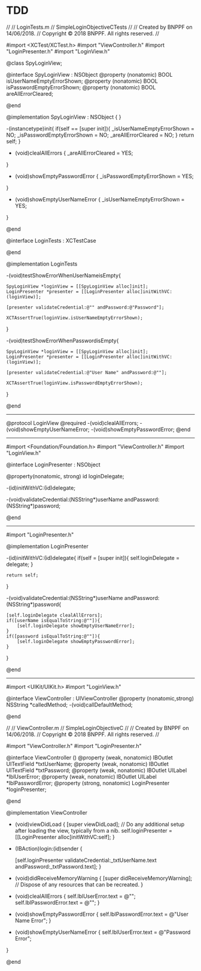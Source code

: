 # TDD

//
//  LoginTests.m
//  SimpleLoginObjectiveCTests
//
//  Created by BNPPF on 14/06/2018.
//  Copyright © 2018 BNPPF. All rights reserved.
//

#import <XCTest/XCTest.h>
#import "ViewController.h"
#import "LoginPresenter.h"
#import "LoginView.h"

@class SpyLoginView;

@interface SpyLoginView : NSObject<LoginView>
@property (nonatomic) BOOL isUserNameEmptyErrorShown;
@property (nonatomic) BOOL isPasswordEmptyErrorShown;
@property (nonatomic) BOOL areAllErrorCleared;

@end

@implementation SpyLoginView : NSObject {
}

-(instancetype)init{
    if(self == [super init]){
        _isUserNameEmptyErrorShown = NO;
        _isPasswordEmptyErrorShown = NO;
        _areAllErrorCleared = NO;
    }
    return self;
}

- (void)clealAllErrors {
    _areAllErrorCleared = YES;

}

- (void)showEmptyPasswordError {
    _isPasswordEmptyErrorShown = YES;

}

- (void)showEmptyUserNameError {
    _isUserNameEmptyErrorShown = YES;

}

@end


@interface LoginTests : XCTestCase

@end

@implementation LoginTests

-(void)testShowErrorWhenUserNameisEmpty{
    
    SpyLoginView *loginView = [[SpyLoginView alloc]init];
    LoginPresenter *presenter = [[LoginPresenter alloc]initWithVC:(loginView)];
    
    [presenter validateCredential:@"" andPassword:@"Password"];
    
    XCTAssertTrue(loginView.isUserNameEmptyErrorShown);
}

-(void)testShowErrorWhenPasswordisEmpty{
    
    SpyLoginView *loginView = [[SpyLoginView alloc]init];
    LoginPresenter *presenter = [[LoginPresenter alloc]initWithVC:(loginView)];

    [presenter validateCredential:@"User Name" andPassword:@""];
 
    XCTAssertTrue(loginView.isPasswordEmptyErrorShown);
}


@end


___________________________
@protocol LoginView
@required
-(void)clealAllErrors;
-(void)showEmptyUserNameError;
-(void)showEmptyPasswordError;
@end

______________


#import <Foundation/Foundation.h>
#import "ViewController.h"
#import "LoginView.h"

@interface LoginPresenter : NSObject

@property(nonatomic, strong) id<LoginView> loginDelegate;

-(id)initWithVC:(id<LoginView>)delegate;

-(void)validateCredential:(NSString*)userName andPassword:(NSString*)password;

@end

__________________
#import "LoginPresenter.h"

@implementation LoginPresenter

-(id)initWithVC:(id<LoginView>)delegate{
    if(self = [super init]){
        self.loginDelegate = delegate;
    }
    
    return self;
}

-(void)validateCredential:(NSString*)userName andPassword:(NSString*)password{
    
    [self.loginDelegate clealAllErrors];
    if([userName isEqualToString:@""]){
        [self.loginDelegate showEmptyUserNameError];
    }
    if([password isEqualToString:@""]){
        [self.loginDelegate showEmptyPasswordError];
    }
}

@end

_______________________
#import <UIKit/UIKit.h>
#import "LoginView.h"

@interface ViewController : UIViewController <LoginView>
@property (nonatomic,strong) NSString *calledMethod;
-(void)callDefaultMethod;

@end



//
//  ViewController.m
//  SimpleLoginObjectiveC
//
//  Created by BNPPF on 14/06/2018.
//  Copyright © 2018 BNPPF. All rights reserved.
//

#import "ViewController.h"
#import "LoginPresenter.h"

@interface ViewController ()
@property (weak, nonatomic) IBOutlet UITextField *txtUserName;
@property (weak, nonatomic) IBOutlet UITextField *txtPassword;
@property (weak, nonatomic) IBOutlet UILabel *lblUserError;
@property (weak, nonatomic) IBOutlet UILabel *lblPasswordError;
@property (strong, nonatomic) LoginPresenter *loginPresenter;

@end

@implementation ViewController

- (void)viewDidLoad {
    [super viewDidLoad];
    // Do any additional setup after loading the view, typically from a nib.
    self.loginPresenter = [[LoginPresenter alloc]initWithVC:self];
}

- (IBAction)login:(id)sender {
    
    [self.loginPresenter validateCredential:_txtUserName.text andPassword:_txtPassword.text];
}

- (void)didReceiveMemoryWarning {
    [super didReceiveMemoryWarning];
    // Dispose of any resources that can be recreated.
}


- (void)clealAllErrors {
    self.lblUserError.text = @"";
    self.lblPasswordError.text = @"";
}

- (void)showEmptyPasswordError {
    self.lblPasswordError.text = @"User Name Error";
}

- (void)showEmptyUserNameError {
    self.lblUserError.text = @"Password Error";

}


@end


